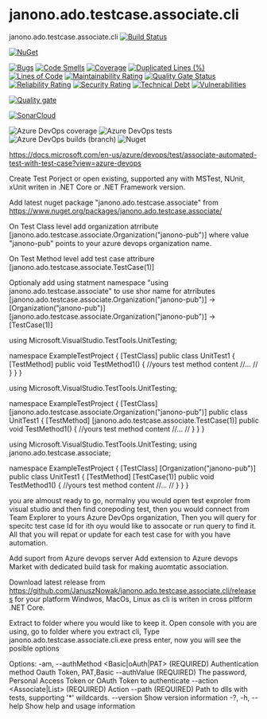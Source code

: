 # janono.ado.testcase.associate.cli
 janono.ado.testcase.associate.cli
 [![Build Status](https://dev.azure.com/janono-pub/Janono.Ado.TestCase.Associate/_apis/build/status/janono.ado.testcase.associate.cli-ci?branchName=master)](https://dev.azure.com/janono-pub/Janono.Ado.TestCase.Associate/_build/latest?definitionId=34&branchName=master)

[![NuGet](https://img.shields.io/nuget/v/janono.ado.testcase.associate.svg?style=flat-square&label=nuget)](https://www.nuget.org/packages/janono.ado.testcase.associate.cli/)

[![Bugs](https://sonarcloud.io/api/project_badges/measure?project=JanuszNowak_janono.ado.testcase.associate.cli&metric=bugs)](https://sonarcloud.io/dashboard?id=JanuszNowak_janono.ado.testcase.associate.cli)
[![Code Smells](https://sonarcloud.io/api/project_badges/measure?project=JanuszNowak_janono.ado.testcase.associate.cli&metric=code_smells)](https://sonarcloud.io/dashboard?id=JanuszNowak_janono.ado.testcase.associate.cli)
[![Coverage](https://sonarcloud.io/api/project_badges/measure?project=JanuszNowak_janono.ado.testcase.associate.cli&metric=coverage)](https://sonarcloud.io/dashboard?id=JanuszNowak_janono.ado.testcase.associate.cli)
[![Duplicated Lines (%)](https://sonarcloud.io/api/project_badges/measure?project=JanuszNowak_janono.ado.testcase.associate.cli&metric=duplicated_lines_density)](https://sonarcloud.io/dashboard?id=JanuszNowak_janono.ado.testcase.associate.cli)
[![Lines of Code](https://sonarcloud.io/api/project_badges/measure?project=JanuszNowak_janono.ado.testcase.associate.cli&metric=ncloc)](https://sonarcloud.io/dashboard?id=JanuszNowak_janono.ado.testcase.associate.cli)
[![Maintainability Rating](https://sonarcloud.io/api/project_badges/measure?project=JanuszNowak_janono.ado.testcase.associate.cli&metric=sqale_rating)](https://sonarcloud.io/dashboard?id=JanuszNowak_janono.ado.testcase.associate.cli)
[![Quality Gate Status](https://sonarcloud.io/api/project_badges/measure?project=JanuszNowak_janono.ado.testcase.associate.cli&metric=alert_status)](https://sonarcloud.io/dashboard?id=JanuszNowak_janono.ado.testcase.associate.cli)
[![Reliability Rating](https://sonarcloud.io/api/project_badges/measure?project=JanuszNowak_janono.ado.testcase.associate.cli&metric=reliability_rating)](https://sonarcloud.io/dashboard?id=JanuszNowak_janono.ado.testcase.associate.cli)
[![Security Rating](https://sonarcloud.io/api/project_badges/measure?project=JanuszNowak_janono.ado.testcase.associate.cli&metric=security_rating)](https://sonarcloud.io/dashboard?id=JanuszNowak_janono.ado.testcase.associate.cli)
[![Technical Debt](https://sonarcloud.io/api/project_badges/measure?project=JanuszNowak_janono.ado.testcase.associate.cli&metric=sqale_index)](https://sonarcloud.io/dashboard?id=JanuszNowak_janono.ado.testcase.associate.cli)
[![Vulnerabilities](https://sonarcloud.io/api/project_badges/measure?project=JanuszNowak_janono.ado.testcase.associate.cli&metric=vulnerabilities)](https://sonarcloud.io/dashboard?id=JanuszNowak_janono.ado.testcase.associate.cli)

[![Quality gate](https://sonarcloud.io/api/project_badges/quality_gate?project=JanuszNowak_janono.ado.testcase.associate.cli)](https://sonarcloud.io/dashboard?id=JanuszNowak_janono.ado.testcase.associate.cli)

[![SonarCloud](https://sonarcloud.io/images/project_badges/sonarcloud-white.svg)](https://sonarcloud.io/dashboard?id=JanuszNowak_janono.ado.testcase.associate.cli)


![Azure DevOps coverage](https://img.shields.io/azure-devops/coverage/janono-pub/Janono.Ado.TestCase.Associate/34)
![Azure DevOps tests](https://img.shields.io/azure-devops/tests/janono-pub/Janono.Ado.TestCase.Associate/34)
![Azure DevOps builds (branch)](https://img.shields.io/azure-devops/build/janono-pub/Janono.Ado.TestCase.Associate/34/master?label=master)
![Nuget](https://img.shields.io/nuget/dt/janono.ado.testcase.associate.cli)


https://docs.microsoft.com/en-us/azure/devops/test/associate-automated-test-with-test-case?view=azure-devops



Create Test Porject or open existing, supported any with MSTest, NUnit, xUnit writen in .NET Core or .NET Framework version.

Add latest nuget package "janono.ado.testcase.associate" from https://www.nuget.org/packages/janono.ado.testcase.associate/


On Test Class level add organization atrribute [janono.ado.testcase.associate.Organization("janono-pub")] where value "janono-pub" points to your azure devops organization name.

On Test Method  level add test case attribure [janono.ado.testcase.associate.TestCase(1)]


Optionaly add using statment namespace "using janono.ado.testcase.associate" to use shor name for atrributes
[janono.ado.testcase.associate.Organization("janono-pub")] ->  [Organization("janono-pub")]
[janono.ado.testcase.associate.Organization("janono-pub")] ->  [TestCase(1)]


using Microsoft.VisualStudio.TestTools.UnitTesting;

namespace ExampleTestProject
{
    [TestClass]
    public class UnitTest1
    {
        [TestMethod]
        public void TestMethod1()
        {
            //yours test method content
            //...
            //
        }
    }
}

using Microsoft.VisualStudio.TestTools.UnitTesting;

namespace ExampleTestProject
{
    [TestClass]
    [janono.ado.testcase.associate.Organization("janono-pub")]
    public class UnitTest1
    {
        [TestMethod]
        [janono.ado.testcase.associate.TestCase(1)]
        public void TestMethod1()
        {
            //yours test method content
            //...
            //
        }
    }
}


using Microsoft.VisualStudio.TestTools.UnitTesting;
using janono.ado.testcase.associate;

namespace ExampleTestProject
{
    [TestClass]
    [Organization("janono-pub")]
    public class UnitTest1
    {
        [TestMethod]
        [TestCase(1)]
        public void TestMethod1()
        {
            //yours test method content
            //...
            //
        }
    }
}

you are almoust ready to go, normalny you
would open test exproler from visual studio and then find corepoding test,
then you would connect from Team Explorer to yours Azure DevOps organization,
Then you will query for specitc test case Id for ith oyu would like to assocate or run query to find it.
All that you will repat or update  for each test case for with you have automation.




Add suport from Azure devops server
Add extension to Azure devops Market with dedicated build task for making auomtatic association.




Download latest release from https://github.com/JanuszNowak/janono.ado.testcase.associate.cli/releases for your platform Windwos, MacOs, Linux as cli is writen in cross pltform .NET Core.

Extract to folder where you would like to keep it.
Open console with you are using, go to folder where you extract cli,
Type janono.ado.testcase.associate.cli.exe press enter, now you will see the posible options

Options:
  -am, --authMethod <Basic|oAuth|PAT> (REQUIRED)  Authentication method Oauth Token, PAT,Basic
  --authValue <authValue> (REQUIRED)              The password, Personal Access Token or OAuth Token to authenticate
  --action <Associate|List> (REQUIRED)            Action
  --path <path> (REQUIRED)                        Path to dlls with tests, supporting '*' wildcards.
  --version                                       Show version information
  -?, -h, --help                                  Show help and usage information




